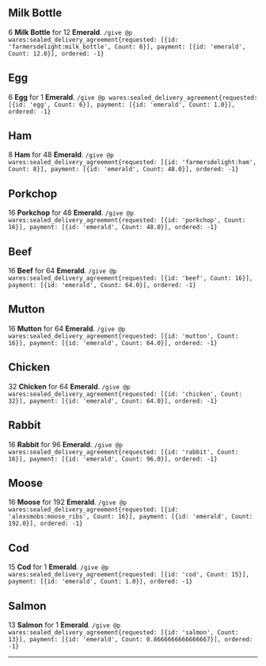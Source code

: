## Milk Bottle
6 **Milk Bottle** for 12 **Emerald**.
```/give @p wares:sealed_delivery_agreement{requested: [{id: 'farmersdelight:milk_bottle', Count: 6}], payment: [{id: 'emerald', Count: 12.0}], ordered: -1}```
## Egg
6 **Egg** for 1 **Emerald**.
```/give @p wares:sealed_delivery_agreement{requested: [{id: 'egg', Count: 6}], payment: [{id: 'emerald', Count: 1.0}], ordered: -1}```
## Ham
8 **Ham** for 48 **Emerald**.
```/give @p wares:sealed_delivery_agreement{requested: [{id: 'farmersdelight:ham', Count: 8}], payment: [{id: 'emerald', Count: 48.0}], ordered: -1}```
## Porkchop
16 **Porkchop** for 48 **Emerald**.
```/give @p wares:sealed_delivery_agreement{requested: [{id: 'porkchop', Count: 16}], payment: [{id: 'emerald', Count: 48.0}], ordered: -1}```
## Beef
16 **Beef** for 64 **Emerald**.
```/give @p wares:sealed_delivery_agreement{requested: [{id: 'beef', Count: 16}], payment: [{id: 'emerald', Count: 64.0}], ordered: -1}```
## Mutton
16 **Mutton** for 64 **Emerald**.
```/give @p wares:sealed_delivery_agreement{requested: [{id: 'mutton', Count: 16}], payment: [{id: 'emerald', Count: 64.0}], ordered: -1}```
## Chicken
32 **Chicken** for 64 **Emerald**.
```/give @p wares:sealed_delivery_agreement{requested: [{id: 'chicken', Count: 32}], payment: [{id: 'emerald', Count: 64.0}], ordered: -1}```
## Rabbit
16 **Rabbit** for 96 **Emerald**.
```/give @p wares:sealed_delivery_agreement{requested: [{id: 'rabbit', Count: 16}], payment: [{id: 'emerald', Count: 96.0}], ordered: -1}```
## Moose
16 **Moose** for 192 **Emerald**.
```/give @p wares:sealed_delivery_agreement{requested: [{id: 'alexsmobs:moose_ribs', Count: 16}], payment: [{id: 'emerald', Count: 192.0}], ordered: -1}```
## Cod
15 **Cod** for 1 **Emerald**.
```/give @p wares:sealed_delivery_agreement{requested: [{id: 'cod', Count: 15}], payment: [{id: 'emerald', Count: 1.0}], ordered: -1}```
## Salmon
13 **Salmon** for 1 **Emerald**.
```/give @p wares:sealed_delivery_agreement{requested: [{id: 'salmon', Count: 13}], payment: [{id: 'emerald', Count: 0.8666666666666667}], ordered: -1}```
***
